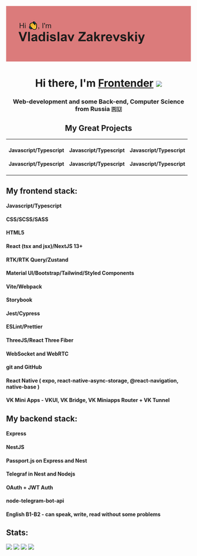 <div align='center'><img src='./header.png' alt='My banner:)'/></div>

<h1 align="center">Hi there, I'm <a href="https://vladislavzakrevskiy.netlify.app/" target="_blank">Frontender</a> 
<img src="https://github.com/blackcater/blackcater/raw/main/images/Hi.gif" height="32"/></h1>
<h3 align="center">Web-development and some Back-end, Computer Science from Russia 🇷🇺</h3>

<h2 align="center">My Great Projects</h2>

<table align="center">
  <tr>
    <td>
      <h4>Javascript/Typescript</h4>
      <h4>Javascript/Typescript</h4>
    </td>    
    <td>
      <h4>Javascript/Typescript</h4>
      <h4>Javascript/Typescript</h4>
    </td>
    <td>
      <h4>Javascript/Typescript</h4>
      <h4>Javascript/Typescript</h4>
    </td>
  </tr>
</table>

<h2>My frontend stack:</h2>

<h4>Javascript/Typescript</h4>
<h4>CSS/SCSS/SASS</h4>
<h4>HTML5</h4>
<h4>React (tsx and jsx)/NextJS 13+</h4>
<h4>RTK/RTK Query/Zustand</h4>
<h4>Material UI/Bootstrap/Tailwind/Styled Components</h4>
<h4>Vite/Webpack</h4>
<h4>Storybook</h4>
<h4>Jest/Cypress</h4>
<h4>ESLint/Prettier</h4>
<h4>ThreeJS/React Three Fiber</h4>
<h4>WebSocket and WebRTC</h4>
<h4>git and GitHub</h4>
<h4>React Native ( expo, react-native-async-storage, @react-navigation, native-base )</h4>
<h4>VK Mini Apps - VKUI, VK Bridge, VK Miniapps Router + VK Tunnel</h4>

<h2>My backend stack:</h2>

<h4>Express</h4>
<h4>NestJS</h4>
<h4>Passport.js on Express and Nest</h4>
<h4>Telegraf in Nest and Nodejs</h4>
<h4>OAuth + JWT Auth</h4>
<h4>node-telegram-bot-api</h4>
<h4>English B1-B2 - can speak, write, read without some problems</h4>

<h2>Stats: </h2>

![](http://github-profile-summary-cards.vercel.app/api/cards/profile-details?username=VladislavZakrevskiy&theme=default)
![](http://github-profile-summary-cards.vercel.app/api/cards/repos-per-language?username=VladislavZakrevskiy&theme=default)  ![](http://github-profile-summary-cards.vercel.app/api/cards/most-commit-language?username=VladislavZakrevskiy&theme=default)
![](https://github-readme-stats.vercel.app/api/wakatime?username=@VladislavZakrevskiy&hide_border=true)
